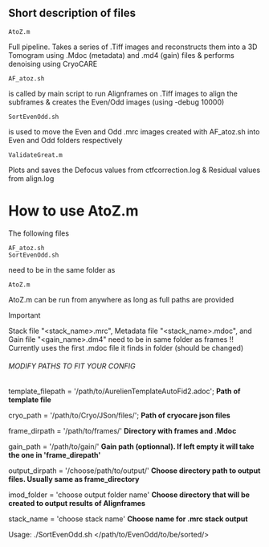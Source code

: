 ## Short description of files
```
AtoZ.m
```
Full pipeline. Takes a series of .Tiff images and reconstructs them into a 3D Tomogram using .Mdoc (metadata) and .md4 (gain) files & performs denoising using CryoCARE

```
AF_atoz.sh
```
is called by main script to run Alignframes on .Tiff images to align the subframes & creates the Even/Odd images (using -debug 10000)

```
SortEvenOdd.sh
```
is used to move the Even and Odd .mrc images created with AF_atoz.sh into Even and Odd folders respectively


```
ValidateGreat.m
```
Plots and saves the Defocus values from ctfcorrection.log  &  Residual values from align.log

# How to use AtoZ.m

The following files
```
AF_atoz.sh
SortEvenOdd.sh
```

need to be in the same folder as

```
AtoZ.m
```
AtoZ.m can be run from anywhere as long as full paths are provided
> [!IMPORTANT]
> Stack file "<stack_name>.mrc", Metadata file "<stack_name>.mdoc", and Gain file "<gain_name>.dm4" need to be in same folder as frames !! Currently uses the first .mdoc file it finds in folder (should be changed)

###### MODIFY PATHS TO FIT YOUR CONFIG

template_filepath = '/path/to/AurelienTemplateAutoFid2.adoc';   **Path of template file** 

cryo_path         = '/path/to/Cryo/JSon/files/';                **Path of cryocare json files** 

frame_dirpath     = '/path/to/frames/'                          **Directory with frames and .Mdoc** 

gain_path         = '/path/to/gain/'                            **Gain path (optionnal). If left empty it will take the one in 'frame_direpath'**

output_dirpath    = '/choose/path/to/output/'                   **Choose directory path to output files. Usually same as frame_directory**

imod_folder       = 'choose output folder name'                 **Choose directory that will be created to output results of Alignframes**

stack_name        = 'choose stack name'                         **Choose name for .mrc stack output**





Usage: ./SortEvenOdd.sh </path/to/EvenOdd/to/be/sorted/>
